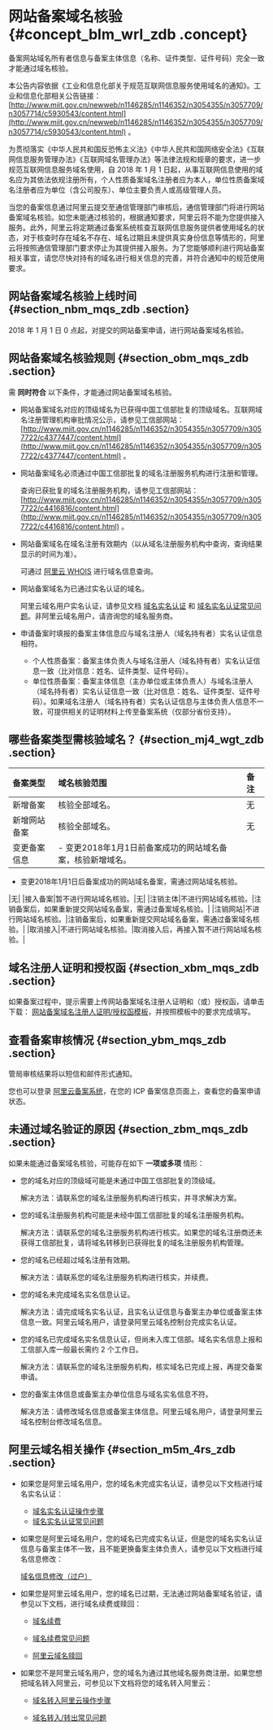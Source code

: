 # 网站备案域名核验 {#concept_blm_wrl_zdb .concept}

备案网站域名所有者信息与备案主体信息（名称、证件类型、证件号码）完全一致才能通过域名核验。

本公告内容依据《工业和信息化部关于规范互联网信息服务使用域名的通知》。工业和信息化部相关公告链接：[http://www.miit.gov.cn/newweb/n1146285/n1146352/n3054355/n3057709/n3057714/c5930543/content.html](http://www.miit.gov.cn/newweb/n1146285/n1146352/n3054355/n3057709/n3057714/c5930543/content.html) 。

为贯彻落实《中华人民共和国反恐怖主义法》《中华人民共和国网络安全法》《互联网信息服务管理办法》《互联网域名管理办法》等法律法规和规章的要求，进一步规范互联网信息服务域名使用，自 2018 年 1 月 1 日起，从事互联网信息使用的域名应为其依法依规注册所有，个人性质备案域名注册者应为本人，单位性质备案域名注册者应为单位（含公司股东）、单位主要负责人或高级管理人员。

当您的备案信息通过阿里云提交至通信管理部门审核后，通信管理部门将进行网站备案域名核验。如您未能通过核验的，根据通知要求，阿里云将不能为您提供接入服务。此外，阿里云将定期通过备案系统核查互联网信息服务提供者使用域名的状态，对于核查时存在域名不存在、域名过期且未提供真实身份信息等情形的，阿里云将按照通信管理部门要求停止为其提供接入服务。为了您能够顺利进行网站备案相关事宜，请您尽快对持有的域名进行相关信息的完善，并符合通知中的规范使用要求。

## 网站备案域名核验上线时间 {#section_nbm_mqs_zdb .section}

2018 年 1 月 1 日 0 点起，对提交的网站备案申请，进行网站备案域名核验。

## 网站备案域名核验规则 {#section_obm_mqs_zdb .section}

需 **同时符合** 以下条件，才能通过网站备案域名核验。

-   网站备案域名对应的顶级域名为已获得中国工信部批复的顶级域名。互联网域名注册管理机构审批情况公示，请参见工信部网站：[http://www.miit.gov.cn/n1146285/n1146352/n3054355/n3057709/n3057722/c4377447/content.html](http://www.miit.gov.cn/n1146285/n1146352/n3054355/n3057709/n3057722/c4377447/content.html) 。
-   网站备案域名必须通过中国工信部批复的域名注册服务机构进行注册和管理。

    查询已获批复的域名注册服务机构，请参见工信部网站：[http://www.miit.gov.cn/n1146285/n1146352/n3054355/n3057709/n3057722/c4416816/content.html](http://www.miit.gov.cn/n1146285/n1146352/n3054355/n3057709/n3057722/c4416816/content.html) 。

-   网站备案域名在域名注册有效期内（以从域名注册服务机构中查询，查询结果显示的时间为准）。

    可通过 [阿里云 WHOIS](http://whois.aliyun.com/) 进行域名信息查询。

-   网站备案域名为已通过实名认证的域名。

    阿里云域名用户实名认证，请参见文档 [域名实名认证](https://help.aliyun.com/document_detail/35881.html) 和 [域名实名认证常见问题](https://help.aliyun.com/document_detail/41880.html)。非阿里云域名用户，请咨询您的域名服务商。

-   申请备案时填报的备案主体信息应与域名注册人（域名持有者）实名认证信息相符。

    -   个人性质备案：备案主体负责人与域名注册人（域名持有者）实名认证信息一致（比对信息：姓名、证件类型、证件号码）。
    -   单位性质备案：备案主体信息（主办单位或主体负责人）与域名注册人（域名持有者）实名认证信息一致（比对信息：姓名、证件类型、证件号码）。如果域名注册人（域名持有者）实名认证信息与主体负责人信息不一致，可提供相关的证明材料上传至备案系统（仅部分省份支持）。

## 哪些备案类型需核验域名？ {#section_mj4_wgt_zdb .section}

|备案类型|域名核验范围|备注|
|:---|:-----|:-|
|新增备案|核验全部域名。|无|
|新增网站备案|核验全部域名。|无|
|变更备案信息| -   变更2018年1月1日前备案成功的网站域名备案，核验新增域名。

-   变更2018年1月1日后备案成功的网站域名备案，需通过网站域名核验。

 |无|
|接入备案|暂不进行网站域名核验。|无|
|注销主体|不进行网站域名核验。|注销备案后，如果重新提交网站域名备案，需通过备案域名核验。|
|注销网站|不进行网站域名核验。|注销备案后，如果重新提交网站域名备案，需通过备案域名核验。|
|取消接入|不进行网站域名核验。|取消接入后，再接入暂不进行网站域名核验。|

## 域名注册人证明和授权函 {#section_xbm_mqs_zdb .section}

如果备案过程中，提示需要上传网站备案域名注册人证明和（或）授权函，请单击下载： [网站备案域名注册人证明/授权函模板](http://docs-aliyun.cn-hangzhou.oss.aliyun-inc.com/assets/attach/64289/cn_zh/1514873663673/%E6%9C%89%E5%85%B3%E7%BD%91%E7%AB%99%E5%A4%87%E6%A1%88%E5%9F%9F%E5%90%8D%E6%B3%A8%E5%86%8C%E4%BA%BA%E7%9A%84%E8%AF%81%E6%98%8E%E5%8F%8A%E9%99%84%E4%BB%B62.0.docx)，并按照模板中的要求完成填写。

## 查看备案审核情况 {#section_ybm_mqs_zdb .section}

管局审核结果将以短信和邮件形式通知。

您也可以登录 [阿里云备案系统](https://beian.aliyun.com/order/index)，在您的 ICP 备案信息页面上，查看您的备案申请状态。

## 未通过域名验证的原因 {#section_zbm_mqs_zdb .section}

如果未能通过备案域名核验，可能存在如下 **一项或多项** 情形：

-   您的域名对应的顶级域可能是未通过中国工信部批复的顶级域。

    解决方法：请联系您的域名注册服务机构进行核实，并寻求解决方案。

-   您的域名注册服务机构可能是未经中国工信部批复的域名注册服务机构。

    解决方法：请联系您的域名注册服务机构进行核实。如果您的域名注册商还未获得工信部批复，请将域名转移到已获得批复的域名注册服务机构管理。

-   您的域名已经超过域名注册有效期。

    解决方法：请联系您的域名注册服务机构进行核实，并续费。

-   您的域名未完成域名实名信息认证。

    解决方法：请完成域名实名认证，且实名认证信息与备案主办单位或备案主体信息一致。阿里云域名用户，请登录阿里云域名控制台完成实名认证。

-   您的域名已完成域名实名信息认证，但尚未入库工信部。域名实名信息上报和工信部入库一般最长需约 2 个工作日。

    解决方法：请联系您的域名注册服务机构，核实域名已完成上报，再提交备案申请。

-   您的备案主体信息或备案主办单位信息与域名实名信息不符。

    解决方法：请修改域名信息或备案主体信息。阿里云域名用户，请登录阿里云域名控制台修改域名信息。


## 阿里云域名相关操作 {#section_m5m_4rs_zdb .section}

-   如果您是阿里云域名用户，您的域名未完成实名认证，请参见以下文档进行域名实名认证：

    -   [域名实名认证操作步骤](https://help.aliyun.com/document_detail/35881.html)
    -   [域名实名认证常见问题](https://help.aliyun.com/document_detail/41880.html)
-   如果您是阿里云域名用户，您的域名已完成实名认证，但是您的域名实名认证信息与备案主体不一致，且不能更换备案主体负责人，请参见以下文档进行域名信息修改：

    [域名信息修改（过户）](https://help.aliyun.com/document_detail/35854.html)

-   如果您是阿里云域名用户，您的域名已过期，无法通过网站备案域名验证，请参见以下文档，进行域名续费或赎回：

    -   [域名续费](https://help.aliyun.com/document_detail/35908.html)

    -   [域名续费常见问题](https://help.aliyun.com/document_detail/57958.html)

    -   [阿里云域名赎回](https://help.aliyun.com/document_detail/35909.html)

-   如果您不是阿里云域名用户，您的域名为通过其他域名服务商注册。如果您想把域名转入阿里云，可参见以下文档将您的域名转入阿里云：

    -   [域名转入阿里云操作步骤](https://help.aliyun.com/document_detail/54077.html)

    -   [域名转入/转出常见问题](https://help.aliyun.com/document_detail/42479.html)


